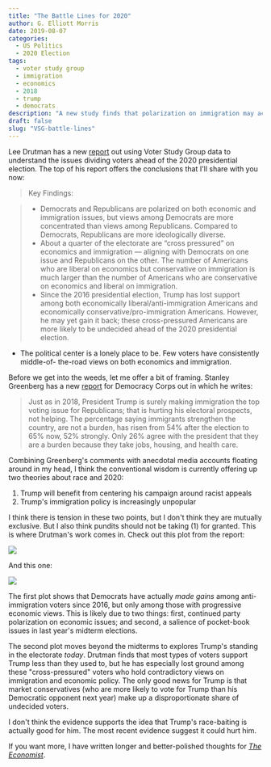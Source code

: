 ```yaml
---
title: "The Battle Lines for 2020"
author: G. Elliott Morris
date: 2019-08-07
categories:
  - US Politics
  - 2020 Election
tags: 
  - voter study group
  - immigration
  - economics
  - 2018
  - trump
  - democrats
description: "A new study finds that polarization on immigration may actually benefit Democrats"
draft: false
slug: "VSG-battle-lines"
---
```


Lee Drutman has a new [report](https://www.voterstudygroup.org/publication/opposing-forces#the-shifting-electorate) out using Voter Study Group data to understand the issues dividing voters ahead of the 2020 presidential election. The top of his report offers the conclusions that I'll share with you now:

> Key Findings:

> * Democrats and Republicans are polarized on both economic and immigration issues, but views among Democrats are more concentrated than views among Republicans. Compared to Democrats, Republicans are more ideologically diverse.
> * About a quarter of the electorate are “cross pressured” on economics and immigration — aligning with Democrats on one issue and Republicans on the other. The number of Americans who are liberal on economics but conservative on immigration is much larger than the number of Americans who are conservative on economics and liberal on immigration.
> * Since the 2016 presidential election, Trump has lost support among both economically liberal/anti-immigration Americans and economically conservative/pro-immigration Americans. However, he may yet gain it back; these cross-pressured Americans are more likely to be undecided ahead of the 2020 presidential election.
* The political center is a lonely place to be. Few voters have consistently middle-of- the-road views on both economics and immigration.


Before we get into the weeds, let me offer a bit of framing. Stanley Greenberg has a new [report](https://democracycorps.com/wp-content/uploads/2019/08/DCorps_July-National_Core-Memo_8.6.2019_FINAL.pdf) for Democracy Corps out in which he writes: 

> Just as in 2018, President Trump is surely making immigration the top voting issue for Republicans; that is hurting his electoral prospects, not helping. The percentage saying immigrants strengthen the country, are not a burden, has risen from 54% after the election to 65% now, 52% strongly. Only 26% agree with the president that they are a burden because they take jobs, housing, and health care.


Combining Greenberg's comments with anecdotal media accounts floating around in my head, I think the conventional wisdom is currently offering up two theories about race and 2020:

1. Trump will benefit from centering his campaign around racist appeals
2. Trump's immigration policy is increasingly unpopular

I think there is tension in these two points, but I don't think they are mutually exclusive. But I also think pundits should not be taking (1) for granted. This is where Drutman's work comes in. Check out this plot from the report:


![](/post/2019_08_07_VSG-battle-lines/OpposingForces_fig4_e4aabc39aab12644609701bbacdff252.png)

And this one:

![](/post/2019_08_07_VSG-battle-lines/OpposingForces_fig5_e4aabc39aab12644609701bbacdff252.png)

The first plot shows that Democrats have actually *made gains* among anti-immigration voters since 2016, but only among those with progressive economic views. This is likely due to two things: first, continued party polarization on economic issues; and second, a salience of pocket-book issues in last year's midterm elections. 

The second plot moves beyond the midterms to explores Trump's standing in the electorate _today_. Drutman finds that most types of voters support Trump less than they used to, but he has especially lost ground among these "cross-pressured" voters who hold contradictory views on immigration and economic policy. The only good news for Trump is that market conservatives (who are more likely to vote for Trump than his Democratic opponent next year) make up a disproportionate share of undecided voters.

I don't think the evidence supports the idea that Trump's race-baiting is actually good for him. The most recent evidence suggest it could hurt him.

If you want more, I have written longer and better-polished thoughts for [_The Economist_](https://www.economist.com/democracy-in-america/2019/08/07/how-democrats-might-woo-undecided-voters-in-2020).



